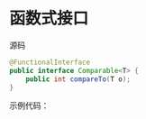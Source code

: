 # 函数式接口
源码
```java
@FunctionalInterface
public interface Comparable<T> {
    public int compareTo(T o);
}
```

示例代码：
```java

```